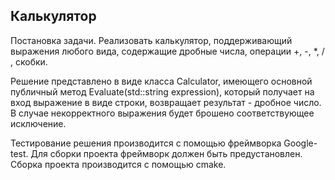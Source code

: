 ## Калькулятор

Постановка задачи. Реализовать калькулятор, поддерживающий выражения любого вида, содержащие дробные числа, операции +, -, *, / , скобки.

Решение представлено в виде класса Calculator, имеющего основной публичный метод Evaluate(std::string expression), который получает на вход выражение в виде строки, возвращает результат - дробное число.
В случае некорректного выражения будет брошено соответствующее исключение.

Тестирование решения производится с помощью фреймворка Google-test.
Для сборки проекта фреймворк должен быть предустановлен.
Сборка проекта производится с помощью cmake.
